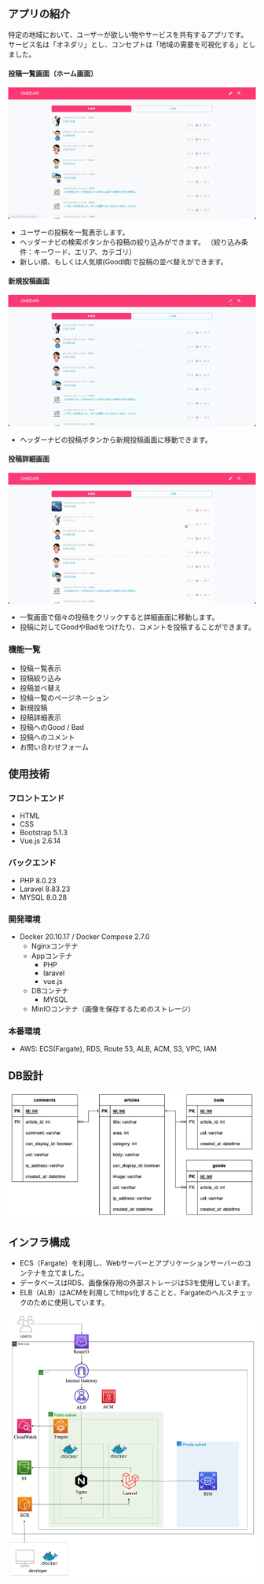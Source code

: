 ## アプリの紹介
特定の地域において、ユーザーが欲しい物やサービスを共有するアプリです。
サービス名は「オネダリ」とし、コンセプトは「地域の需要を可視化する」としました。

#### 投稿一覧画面（ホーム画面）

![](/images/index.gif)

* ユーザーの投稿を一覧表示します。
* ヘッダーナビの検索ボタンから投稿の絞り込みができます。
（絞り込み条件：キーワード、エリア、カテゴリ）
* 新しい順、もしくは人気順(Good順)で投稿の並べ替えができます。

#### 新規投稿画面

![](/images/new_post.gif)

* ヘッダーナビの投稿ボタンから新規投稿画面に移動できます。

#### 投稿詳細画面

![](/images/post_details.gif)

* 一覧画面で個々の投稿をクリックすると詳細画面に移動します。
* 投稿に対してGoodやBadをつけたり、コメントを投稿することができます。

### 機能一覧
* 投稿一覧表示
* 投稿絞り込み
* 投稿並べ替え
* 投稿一覧のページネーション
* 新規投稿
* 投稿詳細表示
* 投稿へのGood / Bad
* 投稿へのコメント
* お問い合わせフォーム

## 使用技術

### フロントエンド
* HTML
* CSS
* Bootstrap 5.1.3
* Vue.js 2.6.14

### バックエンド
* PHP 8.0.23
* Laravel 8.83.23
* MYSQL 8.0.28

### 開発環境
* Docker 20.10.17 / Docker Compose 2.7.0
    * Nginxコンテナ
    * Appコンテナ
        * PHP
        * laravel
        * vue.js
    * DBコンテナ
        * MYSQL
    * MinIOコンテナ（画像を保存するためのストレージ）

### 本番環境
* AWS: ECS(Fargate), RDS, Route 53, ALB, ACM, S3, VPC, IAM 

## DB設計

![](/images/er.drawio.png)

## インフラ構成

* ECS（Fargate）を利用し、Webサーバーとアプリケーションサーバーのコンテナを立てました。
* データベースはRDS、画像保存用の外部ストレージはS3を使用しています。
* ELB（ALB）はACMを利用してhttps化することと、Fargateのヘルスチェックのために使用しています。

![](/images/structure.drawio.png)